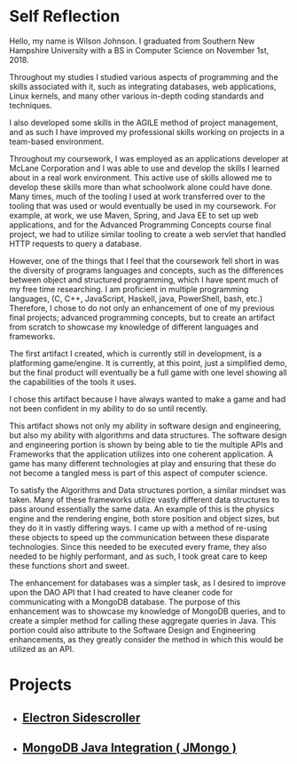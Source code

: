 # Self Reflection

Hello, my name is Wilson Johnson. I graduated from Southern New Hampshire University with a BS in Computer Science on November 1st, 2018. 

Throughout my studies I studied various aspects of programming and the skills associated with it, such as integrating databases, web applications, Linux kernels, and many other various in-depth coding standards and techniques. 

I also developed some skills in the AGILE method of project management, and as such I have improved my professional skills working on projects in a team-based environment. 

Throughout my coursework, I was employed as an applications developer at McLane Corporation and I was able to use and develop the skills I learned about in a real work environment. This active use of skills allowed me to develop these skills more than what schoolwork alone could have done. Many times, much of the tooling I used at work transferred over to the tooling that was used or would eventually be used in my coursework. For example, at work, we use Maven, Spring, and Java EE to set up web applications, and for the Advanced Programming Concepts course final project, we had to utilize similar tooling to create a web servlet that handled HTTP requests to query a database. 

However, one of the things that I feel that the coursework fell short in was the diversity of programs languages and concepts, such as the differences between object and structured programming, which I have spent much of my free time researching. I am proficient in multiple programming languages, (C, C++, JavaScript, Haskell, java, PowerShell, bash, etc.) Therefore, I chose to do not only an enhancement of one of my previous final projects; advanced programming concepts, but to create an artifact from scratch to showcase my knowledge of different languages and frameworks. 

The first artifact I created, which is currently still in development, is a platforming game/engine. It is currently, at this point, just a simplified demo, but the final product will eventually be a full game with one level showing all the capabilities of the tools it uses. 

I chose this artifact because I have always wanted to make a game and had not been confident in my ability to do so until recently.

This artifact shows not only my ability in software design and engineering, but also my ability with algorithms and data structures. The software design and engineering portion is shown by being able to tie the multiple APIs and Frameworks that the application utilizes into one coherent application. A game has many different technologies at play and ensuring that these do not become a tangled mess is part of this aspect of computer science. 

To satisfy the Algorithms and Data structures portion, a similar mindset was taken. Many of these frameworks utilize vastly different data structures to pass around essentially the same data. An example of this is the physics engine and the rendering engine, both store position and object sizes, but they do it in vastly differing ways. I came up with a method of re-using these objects to speed up the communication between these disparate technologies. Since this needed to be executed every frame, they also needed to be highly performant, and as such, I took great care to keep these functions short and sweet.

The enhancement for databases was a simpler task, as I desired to improve upon the DAO API that I had created to have cleaner code for communicating with a MongoDB database. The purpose of this enhancement was to showcase my knowledge of MongoDB queries, and to create a simpler method for calling these aggregate queries in Java. This portion could also attribute to the Software Design and Engineering enhancements, as they greatly consider the method in which this would be utilized as an API. 

# Projects
- ## [Electron Sidescroller](/game-project.html)
- ## [MongoDB Java Integration ( JMongo )](/database-project.html)
